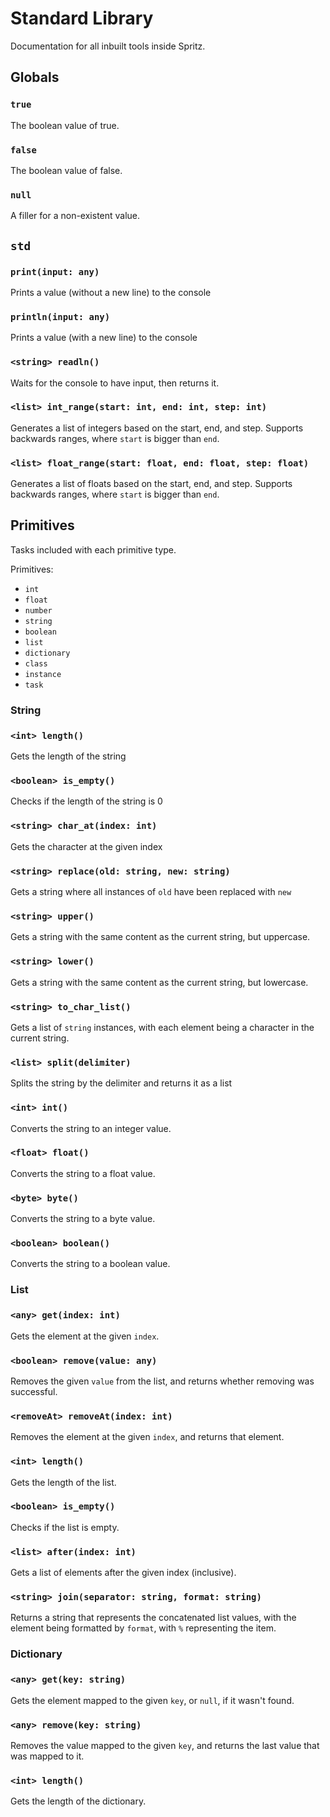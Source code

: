 # Standard Library
Documentation for all inbuilt tools inside Spritz.

## Globals
### `true`
The boolean value of true.

### `false`
The boolean value of false.

### `null`
A filler for a non-existent value.

## `std`

### `print(input: any)`
Prints a value (without a new line) to the console

### `println(input: any)`
Prints a value (with a new line) to the console

### `<string> readln()`
Waits for the console to have input, then returns it.

### `<list> int_range(start: int, end: int, step: int)`
Generates a list of integers based on the start, end, and step.
Supports backwards ranges, where `start` is bigger than `end`.

### `<list> float_range(start: float, end: float, step: float)`
Generates a list of floats based on the start, end, and step.
Supports backwards ranges, where `start` is bigger than `end`.

## Primitives
Tasks included with each primitive type.

Primitives:
<ul>
<li> <code>int</code> </li>
<li> <code>float</code> </li>
<li> <code>number</code> </li>
<li> <code>string</code> </li>
<li> <code>boolean</code> </li>
<li> <code>list</code> </li>
<li> <code>dictionary</code> </li>
<li> <code>class</code> </li>
<li> <code>instance</code> </li>
<li> <code>task</code> </li>
</ul>

### String
### `<int> length()`
Gets the length of the string

### `<boolean> is_empty()`
Checks if the length of the string is 0

### `<string> char_at(index: int)`
Gets the character at the given index

### `<string> replace(old: string, new: string)`
Gets a string where all instances of `old` have been replaced with `new`

### `<string> upper()`
Gets a string with the same content as the current string, but uppercase.

### `<string> lower()`
Gets a string with the same content as the current string, but lowercase.

### `<string> to_char_list()`
Gets a list of `string` instances, with each element being a character in the current string.

### `<list> split(delimiter)`
Splits the string by the delimiter and returns it as a list

### `<int> int()`
Converts the string to an integer value.

### `<float> float()`
Converts the string to a float value.

### `<byte> byte()`
Converts the string to a byte value.

### `<boolean> boolean()`
Converts the string to a boolean value.

### List
### `<any> get(index: int)`
Gets the element at the given `index`.

### `<boolean> remove(value: any)`
Removes the given `value` from the list, and returns whether removing was successful.

### `<removeAt> removeAt(index: int)`
Removes the element at the given `index`, and returns that element.

### `<int> length()`
Gets the length of the list.

### `<boolean> is_empty()`
Checks if the list is empty.

### `<list> after(index: int)`
Gets a list of elements after the given index (inclusive).

### `<string> join(separator: string, format: string)`
Returns a string that represents the concatenated list values, with the element being formatted by `format`, with `%` representing the item.

### Dictionary
### `<any> get(key: string)`
Gets the element mapped to the given `key`, or `null`, if it wasn't found.

### `<any> remove(key: string)`
Removes the value mapped to the given `key`, and returns the last value that was mapped to it.

### `<int> length()`
Gets the length of the dictionary.